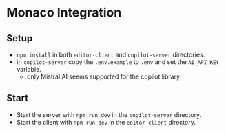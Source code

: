 # Monaco Integration

## Setup

- ```npm install``` in both `editor-client` and `copilot-server` directories.
- in `copilot-server` copy the `.env.example` to `.env` and set the `AI_API_KEY` variable.
    - only Mistral AI seems supported for the copilot library

## Start

- Start the server with `npm run dev` in the `copilot-server` directory.
- Start the client with `npm run dev` in the `editor-client` directory.